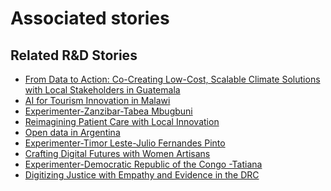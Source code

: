 # Associated stories

<!-- !!DO NOT REMOVE!! start autogenerated hyperlinks -->
## Related R&D Stories
- [From Data to Action: Co-Creating Low-Cost, Scalable Climate Solutions with Local Stakeholders in Guatemala](/RnD-Archive/stories/?doc=Explorers_GTM)
- [AI for Tourism Innovation in Malawi](/RnD-Archive/stories/?doc=Explorers_MWI)
- [Experimenter-Zanzibar-Tabea Mbugbuni](/RnD-Archive/stories/?doc=Experimenters_TZA)
- [Reimagining Patient Care with Local Innovation](/RnD-Archive/stories/?doc=Explorers_RWA)
- [Open data in Argentina](/RnD-Archive/stories/?doc=Explorers_ARG)
- [Experimenter-Timor Leste-Julio Fernandes Pinto](/RnD-Archive/stories/?doc=Experimenters_TLS)
- [Crafting Digital Futures with Women Artisans](/RnD-Archive/stories/?doc=Explorers_GHA)
- [Experimenter-Democratic Republic of the Congo -Tatiana](/RnD-Archive/stories/?doc=Experimenters_COD)
- [Digitizing Justice with Empathy and Evidence in the DRC](/RnD-Archive/stories/?doc=Explorers_COD)
<!-- !!DO NOT REMOVE!! end autogenerated hyperlinks -->